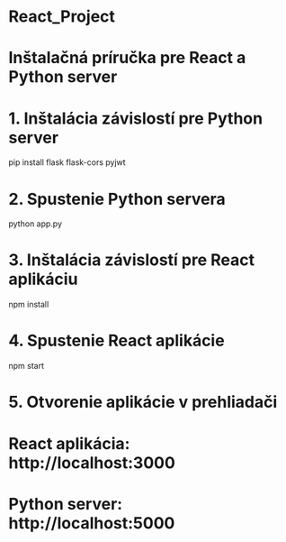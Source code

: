 # React_Project

# Inštalačná príručka pre React a Python server

# 1. Inštalácia závislostí pre Python server
pip install flask flask-cors pyjwt

# 2. Spustenie Python servera
python app.py

# 3. Inštalácia závislostí pre React aplikáciu
npm install

# 4. Spustenie React aplikácie
npm start

# 5. Otvorenie aplikácie v prehliadači
# React aplikácia: http://localhost:3000
# Python server: http://localhost:5000
